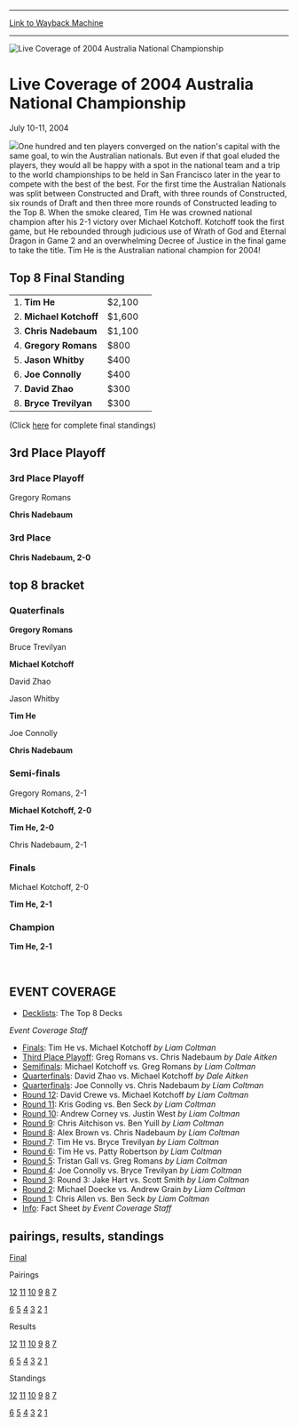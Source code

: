 
---
[Link to Wayback Machine](https://web.archive.org/web/20161101221822/http://magic.wizards.com/en/events/coverage/ausnat04)

[_metadata_:generator]:- "Drupal 7 (http://drupal.org)"
[_metadata_:node]:- "525276"
[_metadata_:source]:- "div-block-system-main"
[_metadata_:title]:- "Live Coverage of 2004 Australia National Championship"
[_metadata_:wayback_capture_timestamp]:- "2016-11-01 22:18:22"
[_metadata_:wayback_raw_url]:- "https://web.archive.org/web/20161101221822id_/http://magic.wizards.com/en/events/coverage/ausnat04"
[_metadata_:wayback_url]:- "http://magic.wizards.com/en/events/coverage/ausnat04"
---







![Live Coverage of 2004 Australia National Championship](https://media.magic.wizards.com/images/banner/large_1_4.jpg)





Live Coverage of 2004 Australia National Championship
=====================================================




July 10-11, 2004











![](https://media.magic.wizards.com/image_legacy_migration/sideboard/images/aunat04/fin.jpg)One hundred and ten players converged on the nation's capital with the same goal, to win the Australian nationals. But even if that goal eluded the players, they would all be happy with a spot in the national team and a trip to the world championships to be held in San Francisco later in the year to compete with the best of the best. For the first time the Australian Nationals was split between Constructed and Draft, with three rounds of Constructed, six rounds of Draft and then three more rounds of Constructed leading to the Top 8. When the smoke cleared, Tim He was crowned national champion after his 2-1 victory over Michael Kotchoff. Kotchoff took the first game, but He rebounded through judicious use of Wrath of God and Eternal Dragon in Game 2 and an overwhelming Decree of Justice in the final game to take the title. Tim He is the Australian national champion for 2004!




Top 8 Final Standing
--------------------




|  |  |  |
| --- | --- | --- |
| 1. **Tim He** | $2,100 |
| 2. **Michael Kotchoff** | $1,600 |
| 3. **Chris Nadebaum** | $1,100 |
| 4. **Gregory Romans** | $800 |
| 5. **Jason Whitby** | $400 |
| 6. **Joe Connolly** | $400 |
| 7. **David Zhao** | $300 |
| 8. **Bryce Trevilyan** | $300 |


(Click [here](/en/articles/archive/event-coverage/live-coverage-2004-australia-nationals-2004-07-18-52) for complete final standings)


3rd Place Playoff
-----------------





### 3rd Place Playoff





Gregory Romans




**Chris Nadebaum**







### 3rd Place





**Chris Nadebaum, 2-0**









top 8 bracket
-------------





### Quaterfinals





**Gregory Romans**




Bruce Trevilyan






**Michael Kotchoff**




David Zhao






Jason Whitby




**Tim He**






Joe Connolly




**Chris Nadebaum**







### Semi-finals





Gregory Romans, 2-1




**Michael Kotchoff, 2-0**






**Tim He, 2-0**




Chris Nadebaum, 2-1







### Finals





Michael Kotchoff, 2-0




**Tim He, 2-1**







### Champion





**Tim He, 2-1**








 


EVENT COVERAGE
--------------




* [Decklists](/en/articles/archive/event-coverage/live-coverage-2004-australia-nationals-2004-07-18-53): The Top 8 Decks

 *Event Coverage Staff*
* [Finals](/en/articles/archive/event-coverage/live-coverage-2004-australia-nationals-2004-07-18-0): Tim He vs. Michael Kotchoff
 *by Liam Coltman*
* [Third Place Playoff](/en/articles/archive/event-coverage/live-coverage-2004-australia-nationals-2004-07-18): Greg Romans vs. Chris Nadebaum
 *by Dale Aitken*
* [Semifinals](/en/articles/archive/event-coverage/live-coverage-2004-australia-nationals-2004-07-18-39): Michael Kotchoff vs. Greg Romans
 *by Liam Coltman*
* [Quarterfinals](/en/articles/archive/event-coverage/live-coverage-2004-australia-nationals-2004-07-18-26): David Zhao vs. Michael Kotchoff
 *by Dale Aitken*
* [Quarterfinals](/en/articles/archive/event-coverage/live-coverage-2004-australia-nationals-2004-07-18-25): Joe Connolly vs. Chris Nadebaum
 *by Liam Coltman*
* [Round 12](/en/articles/archive/event-coverage/live-coverage-2004-australia-nationals-2004-07-18-4): David Crewe vs. Michael Kotchoff
 *by Liam Coltman*
* [Round 11](/en/articles/archive/event-coverage/live-coverage-2004-australia-nationals-2004-07-18-3): Kris Goding vs. Ben Seck
 *by Liam Coltman*
* [Round 10](/en/articles/archive/event-coverage/live-coverage-2004-australia-nationals-2004-07-18-2): Andrew Corney vs. Justin West
 *by Liam Coltman*
* [Round 9](/en/articles/archive/event-coverage/live-coverage-2004-australia-nationals-2004-07-18-12): Chris Aitchison vs. Ben Yuill
 *by Liam Coltman*
* [Round 8](/en/articles/archive/event-coverage/live-coverage-2004-australia-nationals-2004-07-18-11): Alex Brown vs. Chris Nadebaum
 *by Liam Coltman*
* [Round 7](/en/articles/archive/event-coverage/live-coverage-2004-australia-nationals-2004-07-18-10): Tim He vs. Bryce Trevilyan
 *by Liam Coltman*
* [Round 6](/en/articles/archive/event-coverage/live-coverage-2004-australia-nationals-2004-07-18-9): Tim He vs. Patty Robertson
 *by Liam Coltman*
* [Round 5](/en/articles/archive/event-coverage/live-coverage-2004-australia-nationals-2004-07-18-8): Tristan Gall vs. Greg Romans
 *by Liam Coltman*
* [Round 4](/en/articles/archive/event-coverage/live-coverage-2004-australia-nationals-2004-07-18-7): Joe Connolly vs. Bryce Trevilyan
 *by Liam Coltman*
* [Round 3](/en/articles/archive/event-coverage/live-coverage-2004-australia-nationals-2004-07-18-6): Round 3: Jake Hart vs. Scott Smith
 *by Liam Coltman*
* [Round 2](/en/articles/archive/event-coverage/live-coverage-2004-australia-nationals-2004-07-18-5): Michael Doecke vs. Andrew Grain
 *by Liam Coltman*
* [Round 1](/en/articles/archive/event-coverage/live-coverage-2004-australia-nationals-2004-07-18-1): Chris Allen vs. Ben Seck
 *by Liam Coltman*
* [Info](http://magic.wizards.com/en/articles/archive/feature/australian-national-championship-faq-2003-01-22): Fact Sheet
 *by Event Coverage Staff*



pairings, results, standings
----------------------------




[Final](/en/articles/archive/event-coverage/live-coverage-2004-australia-nationals-2004-07-18-52)




Pairings


[12](/en/articles/archive/event-coverage/live-coverage-2004-australia-nationals-2004-07-18-16) [11](/en/articles/archive/event-coverage/live-coverage-2004-australia-nationals-2004-07-18-15) [10](/en/articles/archive/event-coverage/live-coverage-2004-australia-nationals-2004-07-18-14) [9](/en/articles/archive/event-coverage/live-coverage-2004-australia-nationals-2004-07-18-24) [8](/en/articles/archive/event-coverage/live-coverage-2004-australia-nationals-2004-07-18-23) [7](/en/articles/archive/event-coverage/live-coverage-2004-australia-nationals-2004-07-18-22)


[6](/en/articles/archive/event-coverage/live-coverage-2004-australia-nationals-2004-07-18-21) [5](/en/articles/archive/event-coverage/live-coverage-2004-australia-nationals-2004-07-18-20) [4](/en/articles/archive/event-coverage/live-coverage-2004-australia-nationals-2004-07-18-19) [3](/en/articles/archive/event-coverage/live-coverage-2004-australia-nationals-2004-07-18-18) [2](/en/articles/archive/event-coverage/live-coverage-2004-australia-nationals-2004-07-18-17) [1](/en/articles/archive/event-coverage/live-coverage-2004-australia-nationals-2004-07-18-13)




Results


[12](/en/articles/archive/event-coverage/live-coverage-2004-australia-nationals-2004-07-18-30) [11](/en/articles/archive/event-coverage/live-coverage-2004-australia-nationals-2004-07-18-29) [10](/en/articles/archive/event-coverage/live-coverage-2004-australia-nationals-2004-07-18-28) [9](/en/articles/archive/event-coverage/live-coverage-2004-australia-nationals-2004-07-18-38) [8](/en/articles/archive/event-coverage/live-coverage-2004-australia-nationals-2004-07-18-37) [7](/en/articles/archive/event-coverage/live-coverage-2004-australia-nationals-2004-07-18-36)


[6](/en/articles/archive/event-coverage/live-coverage-2004-australia-nationals-2004-07-18-35) [5](/en/articles/archive/event-coverage/live-coverage-2004-australia-nationals-2004-07-18-34) [4](/en/articles/archive/event-coverage/live-coverage-2004-australia-nationals-2004-07-18-33) [3](/en/articles/archive/event-coverage/live-coverage-2004-australia-nationals-2004-07-18-32) [2](/en/articles/archive/event-coverage/live-coverage-2004-australia-nationals-2004-07-18-31) [1](/en/articles/archive/event-coverage/live-coverage-2004-australia-nationals-2004-07-18-27)




Standings


[12](/en/articles/archive/event-coverage/live-coverage-2004-australia-nationals-2004-07-18-43) [11](/en/articles/archive/event-coverage/live-coverage-2004-australia-nationals-2004-07-18-42) [10](/en/articles/archive/event-coverage/live-coverage-2004-australia-nationals-2004-07-18-41) [9](/en/articles/archive/event-coverage/live-coverage-2004-australia-nationals-2004-07-18-51) [8](/en/articles/archive/event-coverage/live-coverage-2004-australia-nationals-2004-07-18-50) [7](/en/articles/archive/event-coverage/live-coverage-2004-australia-nationals-2004-07-18-49)


[6](/en/articles/archive/event-coverage/live-coverage-2004-australia-nationals-2004-07-18-48) [5](/en/articles/archive/event-coverage/live-coverage-2004-australia-nationals-2004-07-18-47) [4](/en/articles/archive/event-coverage/live-coverage-2004-australia-nationals-2004-07-18-46) [3](/en/articles/archive/event-coverage/live-coverage-2004-australia-nationals-2004-07-18-45) [2](/en/articles/archive/event-coverage/live-coverage-2004-australia-nationals-2004-07-18-44) [1](/en/articles/archive/event-coverage/live-coverage-2004-australia-nationals-2004-07-18-40)





 

